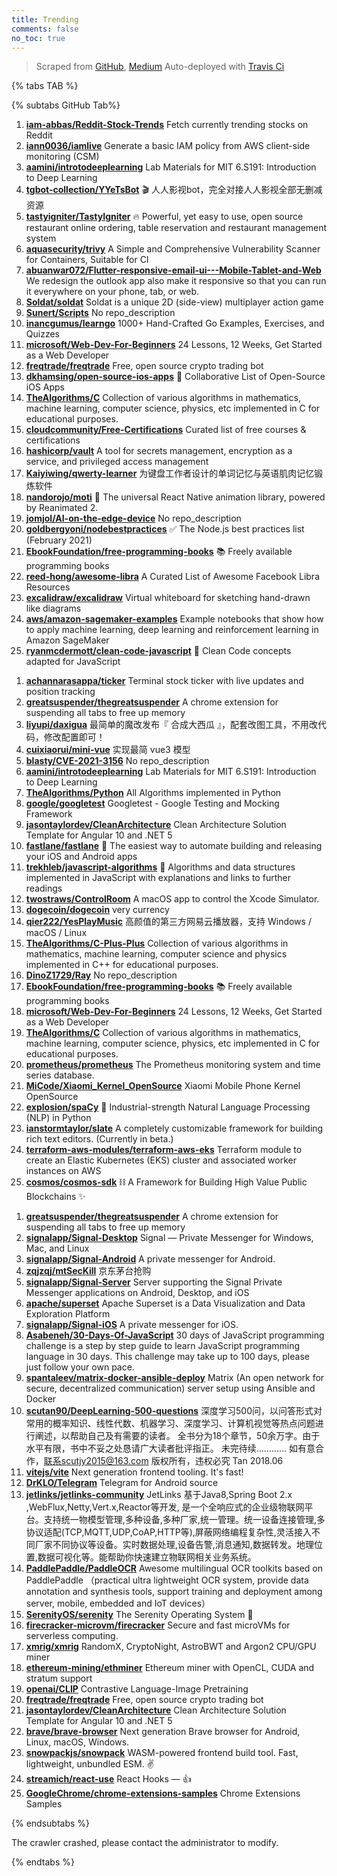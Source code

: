 ```yaml
---
title: Trending
comments: false
no_toc: true
---
```


> Scraped from [GitHub](https://github.com/trending), [Medium](https://medium.com/topic/popular)
Auto-deployed with [Travis Ci](https://travis-ci.org/)

{% tabs TAB %}
<!-- tab GitHub -->
{% subtabs GitHub Tab%}
<!-- tab Daily -->
1. [**iam-abbas/Reddit-Stock-Trends**](https://github.com/iam-abbas/Reddit-Stock-Trends)
Fetch currently trending stocks on Reddit
2. [**iann0036/iamlive**](https://github.com/iann0036/iamlive)
Generate a basic IAM policy from AWS client-side monitoring (CSM)
3. [**aamini/introtodeeplearning**](https://github.com/aamini/introtodeeplearning)
Lab Materials for MIT 6.S191: Introduction to Deep Learning
4. [**tgbot-collection/YYeTsBot**](https://github.com/tgbot-collection/YYeTsBot)
🎬 人人影视bot，完全对接人人影视全部无删减资源
5. [**tastyigniter/TastyIgniter**](https://github.com/tastyigniter/TastyIgniter)
🔥 Powerful, yet easy to use, open source restaurant online ordering, table reservation and restaurant management system
6. [**aquasecurity/trivy**](https://github.com/aquasecurity/trivy)
A Simple and Comprehensive Vulnerability Scanner for Containers, Suitable for CI
7. [**abuanwar072/Flutter-responsive-email-ui---Mobile-Tablet-and-Web**](https://github.com/abuanwar072/Flutter-responsive-email-ui---Mobile-Tablet-and-Web)
We redesign the outlook app also make it responsive so that you can run it everywhere on your phone, tab, or web.
8. [**Soldat/soldat**](https://github.com/Soldat/soldat)
Soldat is a unique 2D (side-view) multiplayer action game
9. [**Sunert/Scripts**](https://github.com/Sunert/Scripts)
No repo_description
10. [**inancgumus/learngo**](https://github.com/inancgumus/learngo)
1000+ Hand-Crafted Go Examples, Exercises, and Quizzes
11. [**microsoft/Web-Dev-For-Beginners**](https://github.com/microsoft/Web-Dev-For-Beginners)
24 Lessons, 12 Weeks, Get Started as a Web Developer
12. [**freqtrade/freqtrade**](https://github.com/freqtrade/freqtrade)
Free, open source crypto trading bot
13. [**dkhamsing/open-source-ios-apps**](https://github.com/dkhamsing/open-source-ios-apps)
📱 Collaborative List of Open-Source iOS Apps
14. [**TheAlgorithms/C**](https://github.com/TheAlgorithms/C)
Collection of various algorithms in mathematics, machine learning, computer science, physics, etc implemented in C for educational purposes.
15. [**cloudcommunity/Free-Certifications**](https://github.com/cloudcommunity/Free-Certifications)
Curated list of free courses & certifications
16. [**hashicorp/vault**](https://github.com/hashicorp/vault)
A tool for secrets management, encryption as a service, and privileged access management
17. [**Kaiyiwing/qwerty-learner**](https://github.com/Kaiyiwing/qwerty-learner)
为键盘工作者设计的单词记忆与英语肌肉记忆锻炼软件
18. [**nandorojo/moti**](https://github.com/nandorojo/moti)
🐼 The universal React Native animation library, powered by Reanimated 2.
19. [**jomjol/AI-on-the-edge-device**](https://github.com/jomjol/AI-on-the-edge-device)
No repo_description
20. [**goldbergyoni/nodebestpractices**](https://github.com/goldbergyoni/nodebestpractices)
✅ The Node.js best practices list (February 2021)
21. [**EbookFoundation/free-programming-books**](https://github.com/EbookFoundation/free-programming-books)
📚 Freely available programming books
22. [**reed-hong/awesome-libra**](https://github.com/reed-hong/awesome-libra)
A Curated List of Awesome Facebook Libra Resources
23. [**excalidraw/excalidraw**](https://github.com/excalidraw/excalidraw)
Virtual whiteboard for sketching hand-drawn like diagrams
24. [**aws/amazon-sagemaker-examples**](https://github.com/aws/amazon-sagemaker-examples)
Example notebooks that show how to apply machine learning, deep learning and reinforcement learning in Amazon SageMaker
25. [**ryanmcdermott/clean-code-javascript**](https://github.com/ryanmcdermott/clean-code-javascript)
🛁 Clean Code concepts adapted for JavaScript
<!-- endtab -->
<!-- tab Weekly -->
1. [**achannarasappa/ticker**](https://github.com/achannarasappa/ticker)
Terminal stock ticker with live updates and position tracking
2. [**greatsuspender/thegreatsuspender**](https://github.com/greatsuspender/thegreatsuspender)
A chrome extension for suspending all tabs to free up memory
3. [**liyupi/daxigua**](https://github.com/liyupi/daxigua)
最简单的魔改发布『 合成大西瓜 』，配套改图工具，不用改代码，修改配置即可！
4. [**cuixiaorui/mini-vue**](https://github.com/cuixiaorui/mini-vue)
实现最简 vue3 模型
5. [**blasty/CVE-2021-3156**](https://github.com/blasty/CVE-2021-3156)
No repo_description
6. [**aamini/introtodeeplearning**](https://github.com/aamini/introtodeeplearning)
Lab Materials for MIT 6.S191: Introduction to Deep Learning
7. [**TheAlgorithms/Python**](https://github.com/TheAlgorithms/Python)
All Algorithms implemented in Python
8. [**google/googletest**](https://github.com/google/googletest)
Googletest - Google Testing and Mocking Framework
9. [**jasontaylordev/CleanArchitecture**](https://github.com/jasontaylordev/CleanArchitecture)
Clean Architecture Solution Template for Angular 10 and .NET 5
10. [**fastlane/fastlane**](https://github.com/fastlane/fastlane)
🚀 The easiest way to automate building and releasing your iOS and Android apps
11. [**trekhleb/javascript-algorithms**](https://github.com/trekhleb/javascript-algorithms)
📝 Algorithms and data structures implemented in JavaScript with explanations and links to further readings
12. [**twostraws/ControlRoom**](https://github.com/twostraws/ControlRoom)
A macOS app to control the Xcode Simulator.
13. [**dogecoin/dogecoin**](https://github.com/dogecoin/dogecoin)
very currency
14. [**qier222/YesPlayMusic**](https://github.com/qier222/YesPlayMusic)
高颜值的第三方网易云播放器，支持 Windows / macOS / Linux
15. [**TheAlgorithms/C-Plus-Plus**](https://github.com/TheAlgorithms/C-Plus-Plus)
Collection of various algorithms in mathematics, machine learning, computer science and physics implemented in C++ for educational purposes.
16. [**DinoZ1729/Ray**](https://github.com/DinoZ1729/Ray)
No repo_description
17. [**EbookFoundation/free-programming-books**](https://github.com/EbookFoundation/free-programming-books)
📚 Freely available programming books
18. [**microsoft/Web-Dev-For-Beginners**](https://github.com/microsoft/Web-Dev-For-Beginners)
24 Lessons, 12 Weeks, Get Started as a Web Developer
19. [**TheAlgorithms/C**](https://github.com/TheAlgorithms/C)
Collection of various algorithms in mathematics, machine learning, computer science, physics, etc implemented in C for educational purposes.
20. [**prometheus/prometheus**](https://github.com/prometheus/prometheus)
The Prometheus monitoring system and time series database.
21. [**MiCode/Xiaomi_Kernel_OpenSource**](https://github.com/MiCode/Xiaomi_Kernel_OpenSource)
Xiaomi Mobile Phone Kernel OpenSource
22. [**explosion/spaCy**](https://github.com/explosion/spaCy)
💫 Industrial-strength Natural Language Processing (NLP) in Python
23. [**ianstormtaylor/slate**](https://github.com/ianstormtaylor/slate)
A completely customizable framework for building rich text editors. (Currently in beta.)
24. [**terraform-aws-modules/terraform-aws-eks**](https://github.com/terraform-aws-modules/terraform-aws-eks)
Terraform module to create an Elastic Kubernetes (EKS) cluster and associated worker instances on AWS
25. [**cosmos/cosmos-sdk**](https://github.com/cosmos/cosmos-sdk)
⛓️ A Framework for Building High Value Public Blockchains ✨
<!-- endtab -->
<!-- tab Monthly -->
1. [**greatsuspender/thegreatsuspender**](https://github.com/greatsuspender/thegreatsuspender)
A chrome extension for suspending all tabs to free up memory
2. [**signalapp/Signal-Desktop**](https://github.com/signalapp/Signal-Desktop)
Signal — Private Messenger for Windows, Mac, and Linux
3. [**signalapp/Signal-Android**](https://github.com/signalapp/Signal-Android)
A private messenger for Android.
4. [**zqjzqj/mtSecKill**](https://github.com/zqjzqj/mtSecKill)
京东茅台抢购
5. [**signalapp/Signal-Server**](https://github.com/signalapp/Signal-Server)
Server supporting the Signal Private Messenger applications on Android, Desktop, and iOS
6. [**apache/superset**](https://github.com/apache/superset)
Apache Superset is a Data Visualization and Data Exploration Platform
7. [**signalapp/Signal-iOS**](https://github.com/signalapp/Signal-iOS)
A private messenger for iOS.
8. [**Asabeneh/30-Days-Of-JavaScript**](https://github.com/Asabeneh/30-Days-Of-JavaScript)
30 days of JavaScript programming challenge is a step by step guide to learn JavaScript programming language in 30 days. This challenge may take up to 100 days, please just follow your own pace.
9. [**spantaleev/matrix-docker-ansible-deploy**](https://github.com/spantaleev/matrix-docker-ansible-deploy)
Matrix (An open network for secure, decentralized communication) server setup using Ansible and Docker
10. [**scutan90/DeepLearning-500-questions**](https://github.com/scutan90/DeepLearning-500-questions)
深度学习500问，以问答形式对常用的概率知识、线性代数、机器学习、深度学习、计算机视觉等热点问题进行阐述，以帮助自己及有需要的读者。 全书分为18个章节，50余万字。由于水平有限，书中不妥之处恳请广大读者批评指正。 未完待续............ 如有意合作，联系scutjy2015@163.com 版权所有，违权必究 Tan 2018.06
11. [**vitejs/vite**](https://github.com/vitejs/vite)
Next generation frontend tooling. It's fast!
12. [**DrKLO/Telegram**](https://github.com/DrKLO/Telegram)
Telegram for Android source
13. [**jetlinks/jetlinks-community**](https://github.com/jetlinks/jetlinks-community)
JetLinks 基于Java8,Spring Boot 2.x ,WebFlux,Netty,Vert.x,Reactor等开发, 是一个全响应式的企业级物联网平台。支持统一物模型管理,多种设备,多种厂家,统一管理。统一设备连接管理,多协议适配(TCP,MQTT,UDP,CoAP,HTTP等),屏蔽网络编程复杂性,灵活接入不同厂家不同协议等设备。实时数据处理,设备告警,消息通知,数据转发。地理位置,数据可视化等。能帮助你快速建立物联网相关业务系统。
14. [**PaddlePaddle/PaddleOCR**](https://github.com/PaddlePaddle/PaddleOCR)
Awesome multilingual OCR toolkits based on PaddlePaddle （practical ultra lightweight OCR system, provide data annotation and synthesis tools, support training and deployment among server, mobile, embedded and IoT devices）
15. [**SerenityOS/serenity**](https://github.com/SerenityOS/serenity)
The Serenity Operating System 🐞
16. [**firecracker-microvm/firecracker**](https://github.com/firecracker-microvm/firecracker)
Secure and fast microVMs for serverless computing.
17. [**xmrig/xmrig**](https://github.com/xmrig/xmrig)
RandomX, CryptoNight, AstroBWT and Argon2 CPU/GPU miner
18. [**ethereum-mining/ethminer**](https://github.com/ethereum-mining/ethminer)
Ethereum miner with OpenCL, CUDA and stratum support
19. [**openai/CLIP**](https://github.com/openai/CLIP)
Contrastive Language-Image Pretraining
20. [**freqtrade/freqtrade**](https://github.com/freqtrade/freqtrade)
Free, open source crypto trading bot
21. [**jasontaylordev/CleanArchitecture**](https://github.com/jasontaylordev/CleanArchitecture)
Clean Architecture Solution Template for Angular 10 and .NET 5
22. [**brave/brave-browser**](https://github.com/brave/brave-browser)
Next generation Brave browser for Android, Linux, macOS, Windows.
23. [**snowpackjs/snowpack**](https://github.com/snowpackjs/snowpack)
WASM-powered frontend build tool. Fast, lightweight, unbundled ESM. ✌️
24. [**streamich/react-use**](https://github.com/streamich/react-use)
React Hooks — 👍
25. [**GoogleChrome/chrome-extensions-samples**](https://github.com/GoogleChrome/chrome-extensions-samples)
Chrome Extensions Samples
<!-- endtab -->
{% endsubtabs %}
<!-- endtab -->
<!-- tab Medium -->
The crawler crashed, please contact the administrator to modify.
<!-- endtab -->
{% endtabs %}
